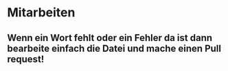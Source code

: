 # Mitarbeiten

## Wenn ein Wort fehlt oder ein Fehler da ist dann bearbeite einfach die Datei und mache einen Pull request!
